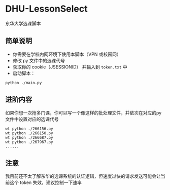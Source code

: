 # DHU-LessonSelect
东华大学选课脚本

## 简单说明
 - 你需要在学校内网环境下使用本脚本（VPN 或校园网）
 - 修改 py 文件中的选课代号
 - 获取你的 cookie（JSESSIONID） 并输入到 `token.txt` 中
 - 启动脚本：
```
python ./main.py
```

## 进阶内容
如果你想一次抢多门课，你可以写一个像这样的批处理文件，并依次在对应的py文件中设置对应的选课代号
```
wt python ./266156.py
wt python ./266150.py
wt python ./266687.py
wt python ./267967.py
......
```

## 注意
我目前还不太了解东华的选课系统的认证逻辑，但速度过快的请求发送可能会让当前这个 token 失效，建议控制一下速率
